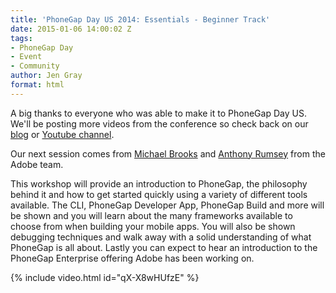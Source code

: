 ```yaml
---
title: 'PhoneGap Day US 2014: Essentials - Beginner Track'
date: 2015-01-06 14:00:02 Z
tags:
- PhoneGap Day
- Event
- Community
author: Jen Gray
format: html
---
```


A big thanks to everyone who was able to make it to PhoneGap Day US. We'll be posting more videos from the conference so check back on our [blog](http://phonegap.com/blog/tag/phonegap-day/) or [Youtube channel](https://www.youtube.com/user/PhoneGap).

Our next session comes from [Michael Brooks](https://twitter.com/mwbrooks) and [Anthony Rumsey](https://twitter.com/planetrumsey) from the Adobe team.

This workshop will provide an introduction to PhoneGap, the philosophy behind it and how to get started quickly using a variety of different tools available. The CLI, PhoneGap Developer App, PhoneGap Build and more will be shown and you will learn about the many frameworks available to choose from when building your mobile apps. You will also be shown debugging techniques and walk away with a solid understanding of what PhoneGap is all about. Lastly you can expect to hear an introduction to the PhoneGap Enterprise offering Adobe has been working on.

{% include video.html id="qX-X8wHUfzE" %}
